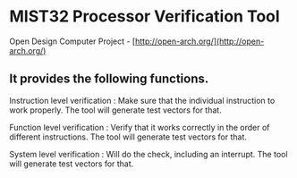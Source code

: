 MIST32 Processor Verification Tool
==================================

Open Design Computer Project - [http://open-arch.org/](http://open-arch.org/)


It provides the following functions.
---
  Instruction level verification : Make sure that the individual instruction to work properly. The tool will generate test vectors for that.
  
  Function level verification : Verify that it works correctly in the order of different instructions. The tool will generate test vectors for that.
  
  System level verification : Will do the check, including an interrupt. The tool will generate test vectors for that.
  
  
